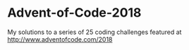 # Advent-of-Code-2018
My solutions to a series of 25 coding challenges featured at http://www.adventofcode.com/2018
